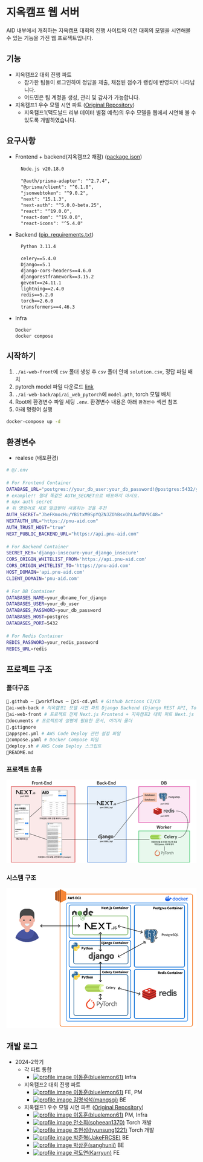 # 지옥캠프 웹 서버

AID 내부에서 개최하는 지옥캠프 대회의 진행 사이트와 이전 대회의 모델을 시연해볼 수 있는 기능을 가진 웹 프로젝트입니다.

## 기능

- 지옥캠프2 대회 진행 파트
  - 참가한 팀들이 로그인하여 정답을 제출, 채점된 점수가 랭킹에 반영되어 나타납니다.
  - 어드민은 팀 계정을 생성, 관리 및 감사가 가능합니다.
- 지옥캠프1 우수 모델 시연 파트 ([Original Repository](https://github.com/2024-PNU-SW-StudyGroup/Group-11))
  - 지옥캠프1(맥도날드 리뷰 데이터 별점 예측)의 우수 모델을 웹에서 시연해 볼 수 있도록 개발하였습니다.

## 요구사항

- Frontend + backend(지옥캠프2 채점) ([package.json](./ai-web-front/package.json))

  ```text
    Node.js v20.18.0

    "@auth/prisma-adapter": "^2.7.4",
    "@prisma/client": "^6.1.0",
    "jsonwebtoken": "^9.0.2",
    "next": "15.1.3",
    "next-auth": "^5.0.0-beta.25",
    "react": "^19.0.0",
    "react-dom": "^19.0.0",
    "react-icons": "^5.4.0"
  ```

- Backend ([pip_requirements.txt](./ai-web-back/pip_requirements.txt))

  ```text
    Python 3.11.4

    celery==5.4.0
    Django==5.1
    django-cors-headers==4.6.0
    djangorestframework==3.15.2
    gevent==24.11.1
    lightning==2.4.0
    redis==5.2.0
    torch==2.6.0
    transformers==4.46.3
  ```

- Infra
  ```text
  Docker
  docker compose
  ```

## 시작하기

1. `./ai-web-front`에 `csv` 폴더 생성 후 `csv` 폴더 안에 `solution.csv`, 정답 파일 배치
2. pytorch model 파일 다운로드 [link](https://drive.google.com/drive/u/1/folders/1UawiyY-xDPlHivAj-VEaOi4-I6Wr5gF2)
3. `./ai-web-back/api/ai_web_pytorch`에 `model.pth`, torch 모델 배치
4. Root에 환경변수 파일 세팅 `.env`. 환경변수 내용은 아래 `환경변수` 섹션 참조
5. 아래 명령어 실행

```bash
docker-compose up -d
```

## 환경변수

- realese (배포환경)

```bash
# @/.env

# For Frontend Container
DATABASE_URL="postgres://your_db_user:your_db_password!@postgres:5432/your_dbname_for_nextjs"
# example!! 절대 똑같은 AUTH_SECRET으로 배포하지 마시오.
# npx auth secret
# 위 명령어로 새로 발급받아 사용하는 것을 추천
AUTH_SECRET="JbeFKmocHu/YBitxM9SpYQZNJZOhBsxOhLAwfUV9C48="
NEXTAUTH_URL="https://pnu-aid.com"
AUTH_TRUST_HOST="true"
NEXT_PUBLIC_BACKEND_URL="https://api.pnu-aid.com"

# For Backend Container
SECRET_KEY='django-insecure-your_django_insecure'
CORS_ORIGIN_WHITELIST_FROM='https://api.pnu-aid.com'
CORS_ORIGIN_WHITELIST_TO='https://pnu-aid.com'
HOST_DOMAIN='api.pnu-aid.com'
CLIENT_DOMAIN='pnu-aid.com'

# For DB Container
DATABASES_NAME=your_dbname_for_django
DATABASES_USER=your_db_user
DATABASES_PASSWORD=your_db_password
DATABASES_HOST=postgres
DATABASES_PORT=5432

# For Redis Container
REDIS_PASSWORD=your_redis_password
REDIS_URL=redis
```

## 프로젝트 구조

### 폴더구조

```bash
📁.github ─ 📁workflows ─ 📜ci-cd.yml # Github Actions CI/CD
📁ai-web-back # 지옥캠프1 모델 시연 파트 Django Backend (Django REST API, Torch)
📁ai-web-front # 프로젝트 전체 Next.js Frontend + 지옥캠프2 대회 파트 Next.js Backend
📁documents # 프로젝트에 설명에 필요한 문서, 이미지 폴더
📜.gitignore
📜appspec.yml # AWS Code Deploy 관련 설정 파일
🐋compose.yaml # Docker Compose 파일
📜deploy.sh # AWS Code Deploy 스크립트
📜README.md
```

### 프로젝트 흐롬

![프로젝트 흐름](./documents/Web%20Structure.png)

### 시스템 구조

![시스템구조](./documents/System%20Diagram.png)

## 개발 로그

- 2024-2학기
  - 각 파트 통합
    - <a href='https://github.com/bluelemon61'><img src='https://avatars.githubusercontent.com/u/67902252?s=12&v=6' alt='profile image'/> 이동훈(bluelemon61)</a> Infra
  - 지옥캠프2 대회 진행 파트
    - <a href='https://github.com/bluelemon61'><img src='https://avatars.githubusercontent.com/u/67902252?s=12&v=6' alt='profile image'/> 이동훈(bluelemon61)</a> FE, PM
    - <a href='https://github.com/mangsgi'><img src='https://avatars.githubusercontent.com/u/143569418?s=12&v=6' alt='profile image'/> 김명석석(mangsgi)</a> BE
  - 지옥캠프1 우수 모델 시연 파트 ([Original Repository](https://github.com/2024-PNU-SW-StudyGroup/Group-11))
    - <a href='https://github.com/bluelemon61'><img src='https://avatars.githubusercontent.com/u/67902252?s=12&v=6' alt='profile image'/> 이동훈(bluelemon61)</a> PM, Infra
    - <a href='https://github.com/soheean1370'><img src='https://avatars.githubusercontent.com/u/127065983?s=12&v=6' alt='profile image'/> 안소희(soheean1370)</a> Torch 개발
    - <a href='https://github.com/hyunsung1221'><img height='12' src='https://avatars.githubusercontent.com/u/138447029?s=12&v=6' alt='profile image'/> 조현성(hyunsung1221)</a> Torch 개발
    - <a href='https://github.com/JakeFRCSE'><img src='https://avatars.githubusercontent.com/u/162955476?s=12&v=6' alt='profile image'/> 박준혁(JakeFRCSE)</a> BE
    - <a href='https://github.com/sanghunii'><img src='https://avatars.githubusercontent.com/u/152972679?s=12&v=6' alt='profile image'/> 박상훈(sanghunii)</a> BE
    - <a href='https://github.com/Karryun'><img src='https://avatars.githubusercontent.com/u/165464282?s=12&v=6' alt='profile image'/> 곽도연(Karryun)</a> FE
